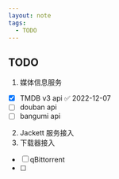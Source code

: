 ```yaml
---
layout: note
tags:
  - TODO
---
```


## TODO

1. 媒体信息服务

- [x] TMDB v3 api ✅ 2022-12-07
- [ ] douban api
- [ ] bangumi api

2. Jackett 服务接入
3. 下载器接入

- [ ] qBittorrent
- [ ]
